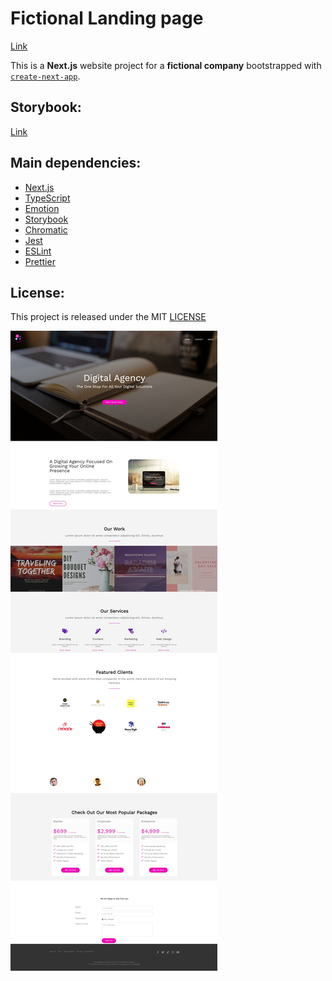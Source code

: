 # Fictional Landing page

[Link](https://digisolve-xi.vercel.app/ 'Click to enter')

This is a **Next.js** website project for a **fictional company** bootstrapped with [`create-next-app`](https://github.com/vercel/next.js/tree/canary/packages/create-next-app).

## Storybook:

[Link](https://6407a53bb3f4ed23513a5bad-cjgjrnbxzh.chromatic.com/ 'Click to enter')

## Main dependencies:

- [Next.js](https://nextjs.org/ 'Next.js')
- [TypeScript](https://www.typescriptlang.org/ 'TypeScript')
- [Emotion](https://emotion.sh/ 'Emotion')
- [Storybook](https://storybook.js.org/ 'Storybook')
- [Chromatic](https://www.chromatic.com/ 'Chromatic')
- [Jest](https://jestjs.io/ 'Jest')
- [ESLint](https://eslint.org/ 'ESLint')
- [Prettier](https://prettier.io/ 'Prettier')

## License:

This project is released under the MIT [LICENSE](/LICENSE 'License')

![Digisolve screenshot](/screenshot.jpeg 'Digisolve screenshot')
